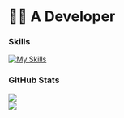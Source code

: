 # 🧑‍💻 A Developer 

<h3>Skills</h3>

[![My Skills](https://skillicons.dev/icons?i=java,kotlin,github,gitlab,gradle,maven,idea,vscode,md&theme=dark)](https://skillicons.dev)

<h3>GitHub Stats</h3>

[![](https://nirzak-streak-stats.vercel.app/?user=thebjoredcraft&theme=tokyonight)](https://github.com/thebjoredcraft)<br>
[![](https://github-readme-stats.vercel.app/api/wakatime?username=TheBjoRedCraft&theme=tokyonight)](https://github.com/TheBjoRedCraft)

